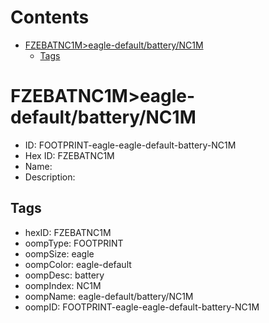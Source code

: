 



Contents
========

* [FZEBATNC1M>eagle-default/battery/NC1M](#fzebatnc1meagle-defaultbatterync1m)
	* [Tags](#tags)

# FZEBATNC1M>eagle-default/battery/NC1M

- ID: FOOTPRINT-eagle-eagle-default-battery-NC1M
- Hex ID: FZEBATNC1M
- Name: 
- Description: 

## Tags

- hexID: FZEBATNC1M
- oompType: FOOTPRINT
- oompSize: eagle
- oompColor: eagle-default
- oompDesc: battery
- oompIndex: NC1M
- oompName: eagle-default/battery/NC1M
- oompID: FOOTPRINT-eagle-eagle-default-battery-NC1M
